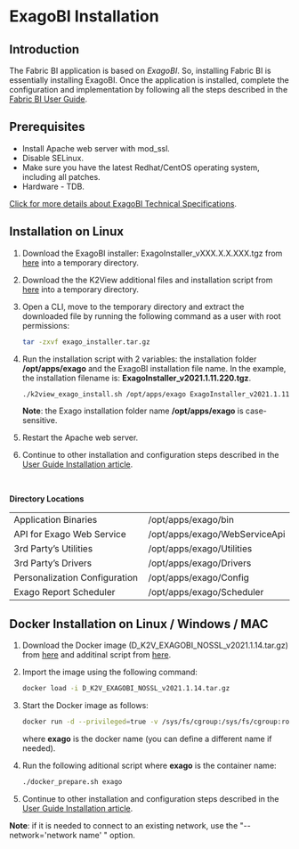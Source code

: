 # ExagoBI Installation

## Introduction

The Fabric BI application is based on *ExagoBI*. So, installing Fabric BI is essentially installing ExagoBI. Once the application is installed, complete the configuration and implementation by following all the steps described in the [Fabric BI User Guide](/articles/38_bi_integration/00_BI_user_guide_overview.md).

## Prerequisites

- Install Apache web server with mod_ssl.
- Disable SELinux.
- Make sure you have the latest Redhat/CentOS operating system, including all patches.
- Hardware - TDB.

[Click for more details about ExagoBI Technical Specifications](https://exagobi.com/support/administrators/installation-and-configuration/technical-specifications/).

## Installation on Linux

1. Download the ExagoBI installer: ExagoInstaller_vXXX.X.X.XXX.tgz from [here](https://download.k2view.com/index.php/s/rZLcJXsxVtIyOt5) into a temporary directory.

2. Download the the K2View additional files and installation script from [here](https://download.k2view.com/index.php/s/sy0NuADZ4xOcrWF) into a temporary directory.

3. Open a CLI, move to the temporary directory and extract the downloaded file by running the following command as a user with root permissions:

   ~~~bash
   tar -zxvf exago_installer.tar.gz
   ~~~

4. Run the installation script with 2 variables: the installation folder **/opt/apps/exago** and the ExagoBI installation file name. 
   In the example, the installation filename is: **ExagoInstaller_v2021.1.11.220.tgz**.

   ~~~bash
   ./k2view_exago_install.sh /opt/apps/exago ExagoInstaller_v2021.1.11.220.tgz
   ~~~

   **Note**: the Exago installation folder name **/opt/apps/exago** is case-sensitive.

5. Restart the Apache web server.

6. Continue to other installation and configuration steps described in the [User Guide Installation article](/articles/38_bi_integration/01_Installation.md).

   ​

**Directory Locations**

<table style="border-collapse: collapse; width: 100%;">
<tbody>
<tr>
<td style="width: 50%; height: 18px;">Application Binaries</td>
<td style="width: 50%; height: 18px;">/opt/apps/exago/bin</td>
</tr>
<tr>
<td style="width: 50%; height: 18px;">API for Exago Web Service</td>

<td style="width: 50%; height: 18px;">/opt/apps/exago/WebServiceApi</td>
</tr>
<tr>
<td style="width: 50%; height: 18px;">3rd Party’s Utilities</td>


<td style="width: 50%; height: 18px;">/opt/apps/exago/Utilities</td>
</tr>
<tr>
<td style="width: 50%; height: 18px;">3rd Party’s Drivers</td>

<td style="width: 50%; height: 18px;">/opt/apps/exago/Drivers</td>
</tr>
<tr>
<td style="width: 50%; height: 18px;">Personalization Configuration</td>

<td style="width: 50%; height: 18px;">/opt/apps/exago/Config</td>
</tr>
<tr>
<td style="width: 50%; height: 18px;">Exago Report Scheduler</td>
<td style="width: 50%; height: 18px;">/opt/apps/exago/Scheduler</td>
</tr>
</tbody>
</table>

## Docker Installation on Linux / Windows / MAC

1. Download the Docker image (D_K2V_EXAGOBI_NOSSL_v2021.1.14.tar.gz) from [here](https://download.k2view.com/index.php/s/m59lRtEIqprRsdC)
   and additinal script from [here](https://download.k2view.com/index.php/s/STdJj1yL9C7rBWX).

2. Import the image using the following command:

   ~~~bash
   docker load -i D_K2V_EXAGOBI_NOSSL_v2021.1.14.tar.gz
   ~~~

3. Start the Docker image as follows:
   ~~~bash
   docker run -d --privileged=true -v /sys/fs/cgroup:/sys/fs/cgroup:ro -p 80:80  --name=exago k2view/nossl-exagobi:2021.1.14
   ~~~
  
   where **exago** is the docker name (you can define a different name if needed).

4. Run the following aditional script where **exago** is the container name:
   ~~~bash 
   ./docker_prepare.sh exago
   ~~~

5. Continue to other installation and configuration steps described in the [User Guide Installation article](/articles/38_bi_integration/01_Installation.md).

**Note**: if it is needed to connect to an existing network, use the "--network='network name' " option. 
